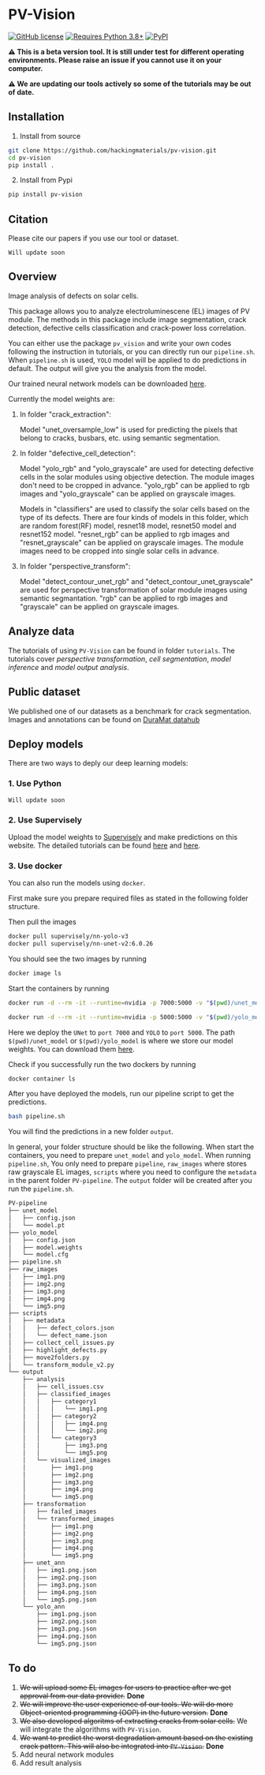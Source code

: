 # PV-Vision

[![GitHub license](https://img.shields.io/github/license/hackingmaterials/pv-vision)](https://github.com/hackingmaterials/pv-vision/blob/main/LICENSE)
[![Requires Python 3.8+](https://img.shields.io/badge/Python-3.8+-blue.svg?label=Requires%20Python)](https://python.org/downloads)
[![PyPI](https://img.shields.io/pypi/v/pv-vision)](https://pypi.org/project/pv-vision/)

**:warning: This is a beta version tool. It is still under test for different operating environments. Please raise an issue if you cannot use it on your computer.**

**:warning: We are updating our tools actively so some of the tutorials may be out of date.**

## Installation
1. Install from source
```bash
git clone https://github.com/hackingmaterials/pv-vision.git
cd pv-vision
pip install .
```
2. Install from Pypi
```bash
pip install pv-vision
```
## Citation
Please cite our papers if you use our tool or dataset.
```
Will update soon
``` 

## Overview

Image analysis of defects on solar cells.

This package allows you to analyze electroluminescene (EL) images of PV module. The methods in this package include image segmentation, crack detection, defective cells classification and crack-power loss correlation. 

You can either use the package `pv_vision` and write your own codes following the instruction in tutorials, or you can directly run our `pipeline.sh`. When `pipeline.sh` is used, `YOLO` model will be applied to do predictions in default. The output will give you the analysis from the model.

Our trained neural network models can be downloaded [here](https://drive.google.com/drive/folders/1Xxy2QfqJSXIVszi2vwIFnwPb7xDjZyfG?usp=sharing).

Currently the model weights are: 

1. In folder "crack_extraction":

   Model "unet_oversample_low" is used for predicting the pixels that belong to cracks, busbars, etc. using semantic segmentation.

2. In folder "defective_cell\_detection":

    Model "yolo\_rgb" and "yolo\_grayscale" are used for detecting defective cells in the solar modules using objective detection. The module images don't need to be cropped in advance. "yolo\_rgb" can be applied to rgb images and "yolo\_grayscale" can be applied on grayscale images.

    Models in "classifiers" are used to classify the solar cells based on the type of its defects. There are four kinds of models in this folder, which are random forest(RF) model, resnet18 model, resnet50 model and resnet152 model. "resnet\_rgb" can be applied to rgb images and "resnet\_grayscale" can be applied on grayscale images. The module images need to be cropped into single solar cells in advance.

3. In folder "perspective_transform":

    Model "detect\_contour\_unet\_rgb" and "detect\_contour\_unet\_grayscale" are used for perspective transformation of solar module images using semantic segmantation. "rgb" can be applied to rgb images and "grayscale" can be applied on grayscale images.

## Analyze data
The tutorials of using `PV-Vision` can be found in folder `tutorials`. The tutorials cover *perspective transformation*, *cell segmentation*, *model inference* and *model output analysis*. 

## Public dataset
We published one of our datasets as a benchmark for crack segmentation. Images and annotations can be found on [DuraMat datahub](https://datahub.duramat.org/dataset/crack-segmentation)

## Deploy models
There are two ways to deply our deep learning models:

### 1. Use Python
```
Will update soon
```

### 2. Use Supervisely

Upload the model weights to [Supervisely](https://supervise.ly/) and make predictions on this website. The detailed tutorials can be found [here](https://docs.supervise.ly/) and [here](https://github.com/supervisely/supervisely/blob/master/help/tutorials/04_deploy_neural_net_as_api/deploy-model.md#method-1-through-ui).

### 3. Use docker
You can also run the models using `docker`. 

First make sure you prepare required files as stated in the following folder structure.

Then pull the images

```bash
docker pull supervisely/nn-yolo-v3
docker pull supervisely/nn-unet-v2:6.0.26
```

You should see the two images by running

```bash
docker image ls
```

Start the containers by running

```bash
docker run -d --rm -it --runtime=nvidia -p 7000:5000 -v "$(pwd)/unet_model:/sly_task_data/model" --env GPU_DEVICE=0 supervisely/nn-unet-v2:6.0.26 python /workdir/src/rest_inference.py

docker run -d --rm -it --runtime=nvidia -p 5000:5000 -v "$(pwd)/yolo_model:/sly_task_data/model" --env GPU_DEVICE=0 supervisely/nn-yolo-v3 python /workdir/src/rest_inference.py
```

Here we deploy the `UNet` to `port 7000` and `YOLO` to `port 5000`.
The path `$(pwd)/unet_model` or `$(pwd)/yolo_model` is where we store our model weights. You can download them [here](https://drive.google.com/drive/folders/1Xxy2QfqJSXIVszi2vwIFnwPb7xDjZyfG?usp=sharing).

Check if you successfully run the two dockers by running

```bash
docker container ls
```

After you have deployed the models, run our pipeline script to get the predictions.

```bash
bash pipeline.sh
```

You will find the predictions in a new folder `output`.

In general, your folder structure should be like the following. When start the containers, you need to prepare `unet_model` and `yolo_model`. When running `pipeline.sh`, You only need to prepare `pipeline`, `raw_images` where stores raw grayscale EL images, `scripts` where you need to configure the `metadata` in the parent folder `PV-pipeline`. The `output` folder will be created after you run the `pipeline.sh`.

```bash
PV-pipeline
├── unet_model
│   ├── config.json
│   └── model.pt
├── yolo_model
│   ├── config.json
│   ├── model.weights
│   └── model.cfg
├── pipeline.sh
├── raw_images
│   ├── img1.png
│   ├── img2.png
│   ├── img3.png
│   ├── img4.png
│   └── img5.png
├── scripts
│   ├── metadata
│   │   ├── defect_colors.json
│   │   └── defect_name.json
│   ├── collect_cell_issues.py
│   ├── highlight_defects.py
│   ├── move2folders.py
│   └── transform_module_v2.py
└── output
    ├── analysis
    │   ├── cell_issues.csv
    │   ├── classified_images
    │   │   ├── category1
    │   │   │   └── img1.png
    │   │   ├── category2
    │   │   │   ├── img4.png
    │   │   │   └── img2.png
    │   │   └── category3
    │   │       ├── img3.png
    │   │       └── img5.png
    │   └── visualized_images
    │       ├── img1.png
    │       ├── img2.png
    │       ├── img3.png
    │       ├── img4.png
    │       └── img5.png
    ├── transformation
    │   ├── failed_images
    │   └── transformed_images
    │       ├── img1.png
    │       ├── img2.png
    │       ├── img3.png
    │       ├── img4.png
    │       └── img5.png
    ├── unet_ann
    │   ├── img1.png.json
    │   ├── img2.png.json
    │   ├── img3.png.json
    │   ├── img4.png.json
    │   └── img5.png.json
    └── yolo_ann
        ├── img1.png.json
        ├── img2.png.json
        ├── img3.png.json
        ├── img4.png.json
        └── img5.png.json

```

## To do
1. ~~We will upload some EL images for users to practice after we get approval from our data provider.~~ **Done**
2. ~~We will improve the user experience of our tools. We will do more Object-oriented programming (OOP) in the future version.~~ **Done**
3. ~~We also developed algoritms of extracting cracks from solar cells.~~ We will integrate the algorithms with `PV-Vision`.
4. ~~We want to predict the worst degradation amount based on the existing crack pattern. This will also be integrated into `PV-Vision`.~~ **Done**
5. Add neural network modules
6. Add result analysis